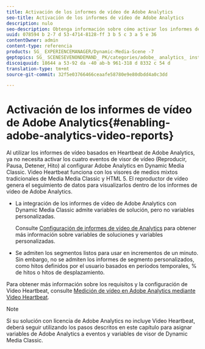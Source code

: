 ```yaml
---
title: Activación de los informes de vídeo de Adobe Analytics
seo-title: Activación de los informes de vídeo de Adobe Analytics
description: nulo
seo-description: Obtenga información sobre cómo activar los informes de vídeo de Adobe Analytics.
uuid: 078594 b 2-7 d 53-4714-8128-ff 3 b 5 c 3 a 5 e 36
contentOwner: admin
content-type: referencia
products: SG_ EXPERIENCEMANAGER/Dynamic-Media-Scene -7
geptopics: SG_ SCENESEVENONDEMAND_ PK/categories/adobe_ analytics_ instrumentation_ kit
discoiquuid: 18644 a 53-92 da -40 ab-b 961-318 d 8332 c 54 d
translation-type: tm+mt
source-git-commit: 32f5e03766466ceaafe58780e9e80dbdd4a0c3dd

---
```



# Activación de los informes de vídeo de Adobe Analytics{#enabling-adobe-analytics-video-reports}

Al utilizar los informes de vídeo basados en Heartbeat de Adobe Analytics, ya no necesita activar los cuatro eventos de visor de vídeo (Reproducir, Pausa, Detener, Hito) al configurar Adobe Analytics en Dynamic Media Classic. Video Heartbeat funciona con los visores de medios mixtos tradicionales de Media Media Classic y HTML 5. El reproductor de vídeo genera el seguimiento de datos para visualizarlos dentro de los informes de vídeo de Adobe Analytics.

* La integración de los informes de vídeo de Adobe Analytics con Dynamic Media Classic admite variables de solución, pero no variables personalizadas.

   Consulte [Configuración de informes de vídeo de Analytics](https://microsite.omniture.com/t2/help/en_US/sc/appmeasurement/hbvideo/video_analytics_config.html) para obtener más información sobre variables de soluciones y variables personalizadas.

* Se admiten los segmentos listos para usar en incrementos de un minuto. Sin embargo, no se admiten los informes de segmento personalizados, como hitos definidos por el usuario basados en períodos temporales, % de hitos o hitos de desplazamiento.

Para obtener más información sobre los requisitos y la configuración de Video Heartbeat, consulte [Medición de vídeo en Adobe Analytics mediante Video Heartbeat](https://microsite.omniture.com/t2/help/en_US/sc/appmeasurement/hbvideo/).

>[!NOTE]
>
>Si su solución con licencia de Adobe Analytics no incluye Video Heartbeat, deberá seguir utilizando los pasos descritos en este capítulo para asignar variables de Adobe Analytics a eventos y variables de visor de Dynamic Media Classic.

